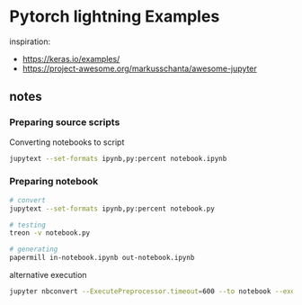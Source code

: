 # Pytorch lightning Examples

inspiration:
- https://keras.io/examples/
- https://project-awesome.org/markusschanta/awesome-jupyter

## notes

### Preparing source scripts

Converting notebooks to script
```bash
jupytext --set-formats ipynb,py:percent notebook.ipynb
```


### Preparing notebook

```bash
# convert
jupytext --set-formats ipynb,py:percent notebook.py

# testing
treon -v notebook.py

# generating 
papermill in-notebook.ipynb out-notebook.ipynb
```

alternative execution
```bash
jupyter nbconvert --ExecutePreprocessor.timeout=600 --to notebook --execute notebook.py
```
